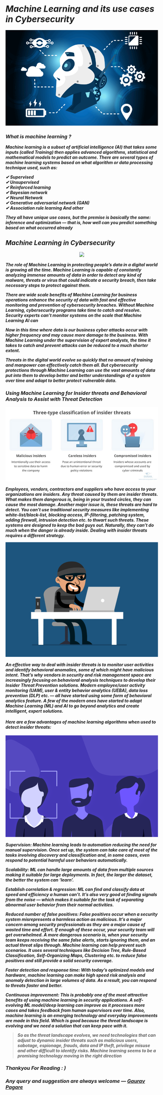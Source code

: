 <b><i>
# ***Machine Learning and its use cases in Cybersecurity***

<p align="center">
<img src="pictures/1.gif">
</p>

### ***What is machine learning ?***
Machine learning is a subset of artificial intelligence (AI) that takes some inputs (called Training) then applies advanced algorithms, statistical and mathematical models to predict an outcome. There are several types of machine learning systems based on what algorithm or data processing technique used, such as:

✔ Supervised </br>
✔ Unsupervised </br>
✔ Reinforced learning </br>
✔ Bayesian network </br>
✔ Neural Network </br>
✔ Generative adversarial network (GAN) </br>
✔ Association rule learning And other </br>

They all have unique use cases, but the premise is basically the same: inference and optimization — that is, how well can you predict something based on what occurred already

## ***Machine Learning in Cybersecurity***

<p align="center">
<img src="pictures/2.gif">
</p>

The role of Machine Learning in protecting people’s data in a digital world is growing all the time. Machine Learning is capable of constantly analyzing immense amounts of data in order to detect any kind of malware, threats or virus that could indicate a security breach, then take necessary steps to protect against them.

There are wide scale benefits of Machine Learning for business operations enhance the security of data with fast and effective monitoring and prevention of cybersecurity breaches. Without Machine Learning, cybersecurity programs take time to catch and resolve. Security experts can’t monitor systems on the scale that Machine Learning AI can

Now in this time where data is our business cyber attacks occur with higher frequency and may cause more damage to the business. With Machine Learning under the supervision of expert analysts, the time it takes to catch and prevent attacks can be reduced to a much shorter extent.

Threats in the digital world evolve so quickly that no amount of training and manpower can effectively catch them all. But cybersecurity protections through Machine Learning can use the vast amounts of data put into them to develop better and better understandings of a system over time and adapt to better protect vulnerable data.

### ***Using Machine Learning for Insider threats and Behavioral Analysis to Assist with Threat Detection***

<p align="center">
<img src="pictures/3.jpg">
</p>

Employees, vendors, contractors and suppliers who have access to your organizations are insiders. Any threat caused by them are insider threats. What makes them dangerous is, being in your trusted circles, they can cause the most damage. Another major issue is, these threats are hard to detect. You can’t use traditional security measures like implementing white-list/black-list, blocking access, IP-filtering, patching system, adding firewall, intrusion detection etc. to thwart such threats. These systems are designed to keep the bad guys out. Naturally, they can’t do much when the danger is already inside. Dealing with insider threats requires a different strategy.

<p align="center">
<img src="pictures/4.gif">
</p>

An effective way to deal with insider threats is to monitor user activities and identify behavioral anomalies, some of which might have malicious intent. That’s why vendors in security and risk management space are increasingly focusing on behavioral analysis techniques to develop their Insider Threat Prevention solutions. Modern employee/user activity monitoring (UAM), user & entity behavior analytics (UEBA), data loss prevention (DLP) etc. — all have started using some form of behavioral analytics feature. A few of the modern ones have started to adapt Machine Learning (ML) and AI to go beyond analytics and create intelligent, expert solutions.

#### ***Here are a few advantages of machine learning algorithms when used to detect insider threats:***

<p align="center">
<img src="pictures/5.gif">
</p>

***Supervision:***
Machine learning leads to automation reducing the need for manual supervision. Once set up, the system can take care of most of the tasks involving discovery and classification and, in some cases, even respond to potential harmful user behaviors automatically.

***Scalability:***
ML can handle large amounts of data from multiple sources making it suitable for large deployments. In fact, the larger the dataset, the better the system can ‘learn’.

***Establish correlation & regression:***
ML can find and classify data at speed and efficiency a human can’t. It’s also very good at finding signals from the noise — which makes it suitable for the task of separating abnormal user behavior from their normal activities.

***Reduced number of false positives:***
False positives occur when a security system misrepresents a harmless action as malicious. It’s a major concern among security professionals as they are a major cause of wasted time and effort. If enough of these occur, your security team will get overwhelmed. A more dangerous scenario is, when your security team keeps receiving the same false alerts, starts ignoring them, and an actual threat slips through. Machine learning can help prevent such scenarios. It uses several techniques like Decision Tree, Rule-Based Classification, Self-Organizing Maps, Clustering etc. to reduce false positives and still provide a solid security coverage.

***Faster detection and response time:***
With today’s optimized models and hardware, machine learning can make high speed risk analysis and anomaly detection in large volumes of data. As a result, you can respond to threats faster and better.

***Continuous improvement:***
This is probably one of the most attractive benefits of using machine learning in security applications. A self-evolving ML model/deep learning can improve as it processes more cases and takes feedback from human supervisors over time. Also, machine learning is an emerging technology and everyday improvements are made in this field. Which is good because the threat landscape is evolving and we need a solution that can keep pace with it.


> ***So as the threat landscape evolves, we need technologies that can adjust to dynamic insider threats such as malicious users, sabotage, espionage, frauds, data and IP theft, privilege misuse and other difficult to identify risks. Machine learning seems to be a promising technology moving in the right direction***

### Thankyou For Reading : )
### Any query and suggestion are always welcome — [Gaurav Pagare](https://www.linkedin.com/in/gaurav-pagare-8b721a193/)

</i></b>
